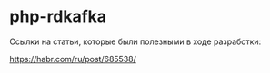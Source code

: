 # php-rdkafka

Ссылки на статьи, которые были полезными в ходе разработки:

https://habr.com/ru/post/685538/